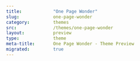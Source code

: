 ```yaml
---
title:            "One Page Wonder"
slug:             one-page-wonder
category:         themes
src:              /themes/one-page-wonder
layout:           preview
type:             theme
meta-title:       One Page Wonder - Theme Preview
migrated:         true
---
```

